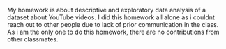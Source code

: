 My homework is about descriptive and exploratory data analysis of a dataset about YouTube videos. I did this homework all alone as i couldnt reach out to other people due to lack of prior communication in the class. As i am the only one to do this homework, there are no contributions from other classmates.
